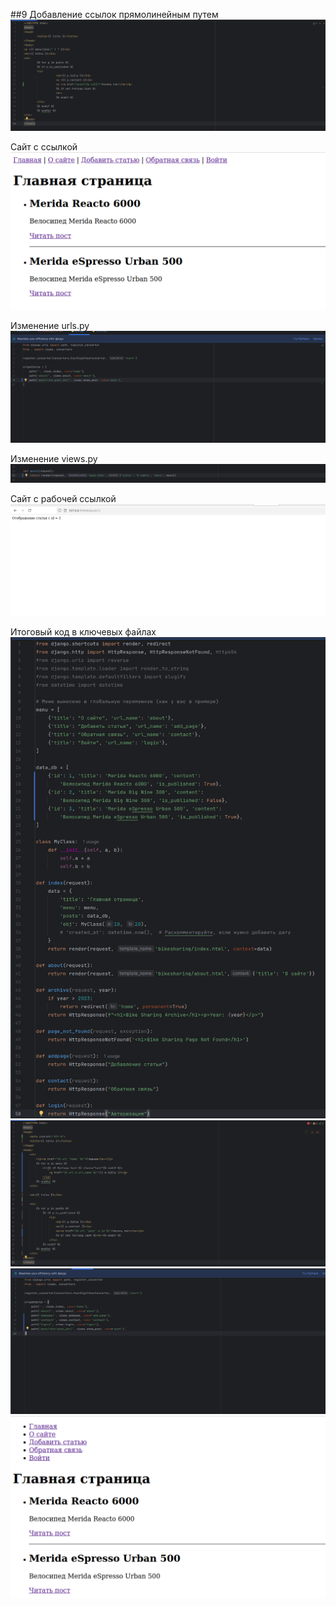 ##9
Добавление ссылок прямолинейным путем
![1](screen/13.1.png)

Сайт с ссылкой
![2](screen/13.2.png)

Изменение urls.py
![3](screen/13.3.png)

Изменение views.py
![4](screen/14.4.png)

Сайт с рабочей ссылкой
![5](screen/13.5.png)

Итоговый код в ключевых файлах
![6](screen/13.6.png)
![6](screen/13.7.png)
![6](screen/13.8.png)
![6](screen/13.9.png)